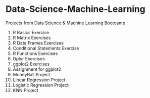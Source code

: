 # Data-Science-Machine-Learning
Projects from Data Science & Machine Learning Bootcamp
1) R Basics Exercise
2) R Matrix Exercises
3) R Data Frames Exercises
4) Conditional Statements Exercise
5) R Functions Exercises
6) Dplyr Exercises
7) ggplot2 Exercises
8) Assignment for ggplot2
9) MoneyBall Project
10) Linear Regression Project
11) Logistic Regression Project
12) KNN Project
